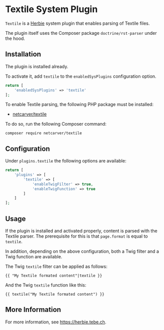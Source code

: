 # Textile System Plugin

`Textile` is a [Herbie](http://github.com/getherbie) system plugin that enables parsing of Textile files.

The plugin itself uses the Composer package `doctrine/rst-parser` under the hood.

## Installation

The plugin is installed already.

To activate it, add `textile` to the `enabledSysPlugins` configuration option.

~~~php
return [
    'enabledSysPlugins' => 'textile'
];
~~~

To enable Textile parsing, the following PHP package must be installed:

- [netcarver/textile](https://packagist.org/packages/netcarver/textile)

To do so, run the following Composer command:

    composer require netcarver/textile

## Configuration

Under `plugins.textile` the following options are available:

~~~php
return [
    'plugins' => [
        'textile' => [
            'enableTwigFilter' => true,
            'enableTwigFunction' => true
        ]
    ]
];
~~~

## Usage

If the plugin is installed and activated properly, content is parsed with the Textile parser.
The prerequisite for this is that `page.format` is equal to `textile`.

In addition, depending on the above configuration, both a Twig filter and a Twig function are available.

The Twig `textile` filter can be applied as follows:

    {{ "My Textile formated content"|textile }}

And the Twig `textile` function like this:

    {{ textile("My Textile formated content") }}

## More Information

For more information, see <https://herbie.tebe.ch>.
